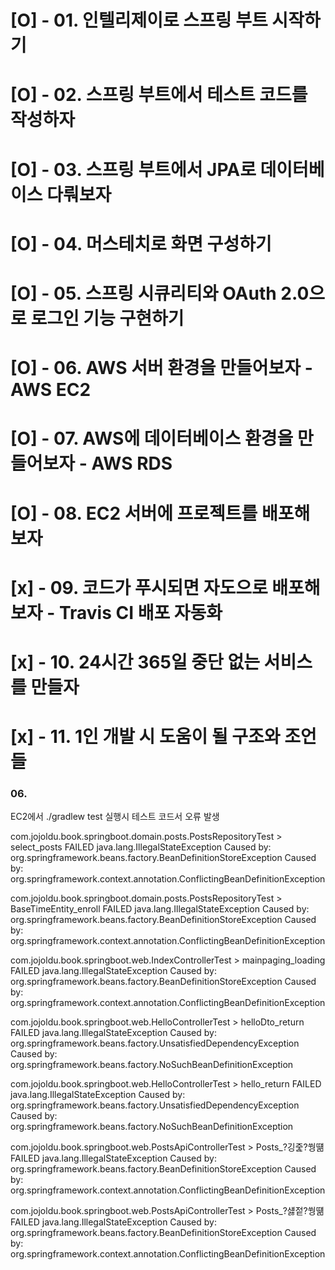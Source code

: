 
# [O] - 01. 인텔리제이로 스프링 부트 시작하기 
# [O] - 02. 스프링 부트에서 테스트 코드를 작성하자
# [O] - 03. 스프링 부트에서 JPA로 데이터베이스 다뤄보자
# [O] - 04. 머스테치로 화면 구성하기
# [O] - 05. 스프링 시큐리티와 OAuth 2.0으로 로그인 기능 구현하기
# [O] - 06. AWS 서버 환경을 만들어보자 - AWS EC2
# [O] - 07. AWS에 데이터베이스 환경을 만들어보자 - AWS RDS
# [O] - 08. EC2 서버에 프로젝트를 배포해 보자
# [x] - 09. 코드가 푸시되면 자도으로 배포해 보자 - Travis CI 배포 자동화
# [x] - 10. 24시간 365일 중단 없는 서비스를 만들자
# [x] - 11. 1인 개발 시 도움이 될 구조와 조언들

### 06.
EC2에서 ./gradlew test 실행시 테스트 코드서 오류 발생

com.jojoldu.book.springboot.domain.posts.PostsRepositoryTest > select_posts FAILED
    java.lang.IllegalStateException
        Caused by: org.springframework.beans.factory.BeanDefinitionStoreException
            Caused by: org.springframework.context.annotation.ConflictingBeanDefinitionException

com.jojoldu.book.springboot.domain.posts.PostsRepositoryTest > BaseTimeEntity_enroll FAILED
    java.lang.IllegalStateException
        Caused by: org.springframework.beans.factory.BeanDefinitionStoreException
            Caused by: org.springframework.context.annotation.ConflictingBeanDefinitionException

com.jojoldu.book.springboot.web.IndexControllerTest > mainpaging_loading FAILED
    java.lang.IllegalStateException
        Caused by: org.springframework.beans.factory.BeanDefinitionStoreException
            Caused by: org.springframework.context.annotation.ConflictingBeanDefinitionException

com.jojoldu.book.springboot.web.HelloControllerTest > helloDto_return FAILED
    java.lang.IllegalStateException
        Caused by: org.springframework.beans.factory.UnsatisfiedDependencyException
            Caused by: org.springframework.beans.factory.NoSuchBeanDefinitionException

com.jojoldu.book.springboot.web.HelloControllerTest > hello_return FAILED
    java.lang.IllegalStateException
        Caused by: org.springframework.beans.factory.UnsatisfiedDependencyException
            Caused by: org.springframework.beans.factory.NoSuchBeanDefinitionException

com.jojoldu.book.springboot.web.PostsApiControllerTest > Posts_?깅줉?쒕떎 FAILED
    java.lang.IllegalStateException
        Caused by: org.springframework.beans.factory.BeanDefinitionStoreException
            Caused by: org.springframework.context.annotation.ConflictingBeanDefinitionException

com.jojoldu.book.springboot.web.PostsApiControllerTest > Posts_?섏젙?쒕떎 FAILED
    java.lang.IllegalStateException
        Caused by: org.springframework.beans.factory.BeanDefinitionStoreException
            Caused by: org.springframework.context.annotation.ConflictingBeanDefinitionException

